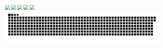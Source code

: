 
<div class="image-container">
  <img src="https://github-readme-stats.vercel.app/api?username=CHB-learner&show_icons=true&theme=tokyonight" />
  <img src="https://github-stats.ubrong.com/api/top-langs/?username=CHB-learner&layout=compact&theme=tokyonight" />
  <img src="https://stats.justsong.cn/api/github?username=CHB-learner&theme=dark" />
  <img src="https://stats.justsong.cn/api/bilibili/?id=82123444&theme=dark" />
  <img src="https://stats.justsong.cn/api/bilibili/?id=82123444&theme=dark&lang=zh-CN" />
</div>





<picture>
  <source media="(prefers-color-scheme: dark)" srcset="https://raw.githubusercontent.com/CHB-learner/CHB-learner/output/github-contribution-grid-snake-dark.svg">
  <source media="(prefers-color-scheme: light)" srcset="https://raw.githubusercontent.com/CHB-learner/CHB-learner/output/github-contribution-grid-snake.svg">
  <img alt="github contribution grid snake animation" src="https://raw.githubusercontent.com/CHB-learner/CHB-learner/output/github-contribution-grid-snake.svg">
</picture>




